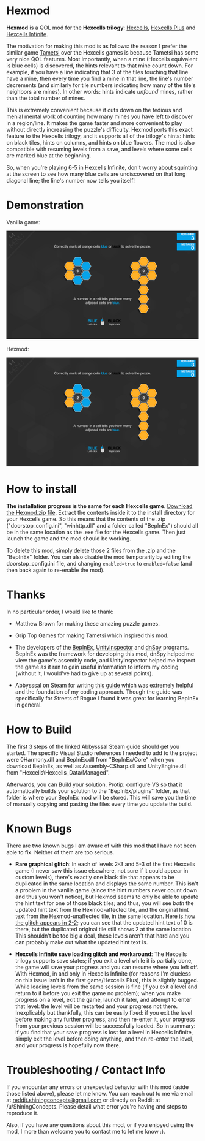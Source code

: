 # Hexmod

**Hexmod** is a QOL mod for the **Hexcells trilogy**: [Hexcells](https://store.steampowered.com/app/265890/Hexcells/), [Hexcells Plus](https://store.steampowered.com/app/271900/Hexcells_Plus/) and [Hexcells Infinite](https://store.steampowered.com/app/304410/Hexcells_Infinite/).

The motivation for making this mod is as follows: the reason I prefer the similar game [Tametsi](https://store.steampowered.com/app/709920/Tametsi/) over the Hexcells games is because Tametsi has some very nice QOL features. Most importantly, when a mine (Hexcells equivalent is blue cells) is discovered, the hints relevant to that mine count down. For example, if you have a line indicating that 3 of the tiles touching that line have a mine, then every time you find a mine in that line, the line's number decrements (and similarly for tile numbers indicating how many of the tile's neighbors are mines). In other words: hints indicate *unfound* mines, rather than the total number of mines.

This is extremely convenient because it cuts down on the tedious and menial mental work of counting how many mines you have left to discover in a region/line. It makes the game faster and more convenient to play without directly increasing the puzzle's difficulty. Hexmod ports this exact feature to the Hexcells trilogy, and it supports all of the trilogy's hints: hints on black tiles, hints on columns, and hints on blue flowers. The mod is also compatible with resuming levels from a save, and levels where some cells are marked blue at the beginning.

So, when you're playing 6-5 in Hexcells Infinite, don't worry about squinting at the screen to see how many blue cells are undiscovered on that long diagonal line; the line's number now tells you itself!

# Demonstration

Vanilla game:

![This is an image](Old.png)

Hexmod:

![This is an image](New.png)

# How to install

**The installation progress is the same for each Hexcells game**. [Download the Hexmod.zip file](https://github.com/Shining-Concepts/HexMod/raw/main/Hexmod.zip). Extract the contents inside it to the install directory for your Hexcells game. So this means that the contents of the .zip ("doorstop_config.ini", "winhttp.dll" and a folder called "BepInEx") should all be in the same location as the .exe file for the Hexcells game. Then just launch the game and the mod should be working.

To delete this mod, simply delete those 2 files from the .zip and the "BepInEx" folder. You can also disable the mod temporarily by editing the doorstop_config.ini file, and changing `enabled=true` to `enabled=false` (and then back again to re-enable the mod).

# Thanks

In no particular order, I would like to thank:

* Matthew Brown for making these amazing puzzle games.

* Grip Top Games for making Tametsi which inspired this mod.

* The developers of the [BepInEx](https://github.com/BepInEx/BepInEx), [UnityInspector](https://github.com/Mohelm97/UnityInspector) and [dnSpy](https://github.com/dnSpy/dnSpy) programs. BepInEx was the framework for developing this mod, dnSpy helped me view the game's assembly code, and UnityInspector helped me inspect the game as it ran to gain useful information to inform my coding (without it, I would've had to give up at several points).

* Abbysssal on Steam for writing [this guide](https://steamcommunity.com/sharedfiles/filedetails/?id=2106187116) which was extremely helpful and the foundation of my coding approach. Though the guide was specifically for Streets of Rogue I found it was great for learning BepInEx in general.

# How to Build

The first 3 steps of the linked Abbysssal Steam guide should get you started. The specific Visual Studio references I needed to add to the project were 0Harmony.dll and BepInEx.dll from "BepInEx/Core" when you download BepInEx, as well as Assembly-CSharp.dll and UnityEngine.dll from "Hexcells\Hexcells_Data\Managed".

Afterwards, you can Build your solution. Protip: configure VS so that it automatically builds your solution to the "BepInEx/plugins" folder, as that folder is where your BepInEx mod will be stored. This will save you the time of manually copying and pasting the files every time you update the build.

# Known Bugs

There are two known bugs I am aware of with this mod that I have not been able to fix. Neither of them are too serious.

* **Rare graphical glitch**: In each of levels 2-3 and 5-3 of the first Hexcells game (I never saw this issue elsewhere, not sure if it could appear in custom levels), there's exactly one black tile that appears to be duplicated in the same location and displays the same number. This isn't a problem in the vanilla game (since the hint numbers never count down and thus you won't notice), but Hexmod seems to only be able to update the hint text for one of those black tiles; and thus, you will see *both* the updated hint text from the Hexmod-affected tile, and the original hint text from the Hexmod-unaffected tile, in the same location. [Here is how the glitch appears in 2-2](https://i.imgur.com/1BjFvrj.png); you can see that the updated hint text of 0 is there, but the duplicated original tile still shows 2 at the same location. This shouldn't be too big a deal, these levels aren't that hard and you can probably make out what the updated hint text is.

* **Hexcells Infinite save loading glitch and workaround**: The Hexcells trilogy supports save states; if you exit a level while it is partially done, the game will save your progress and you can resume where you left off. With Hexmod, in and only in Hexcells Infinite (for reasons I'm clueless on this issue isn't in the first game/Hexcells Plus), this is slightly bugged. While loading levels from the same session is fine (if you exit a level and return to it before you exit the game no problem); when you make progress on a level, exit the game, launch it later, and attempt to enter that level: the level will be restarted and your progress not there. Inexplicably but thankfully, this can be easily fixed: if you exit the level before making any further progress, and then re-enter it, your progress from your previous session will be successfully loaded. So in summary: if you find that your save progress is lost for a level in Hexcells Infinite, simply exit the level before doing anything, and then re-enter the level, and your progress is hopefully now there.

# Troubleshooting / Contact Info

If you encounter any errors or unexpected behavior with this mod (aside those listed above), please let me know. You can reach out to me via email at reddit.shiningconcepts@gmail.com or directly on Reddit at /u/ShiningConcepts. Please detail what error you're having and steps to reproduce it.

Also, if you have any questions about this mod, or if you enjoyed using the mod, I more than welcome you to contact me to let me know :).